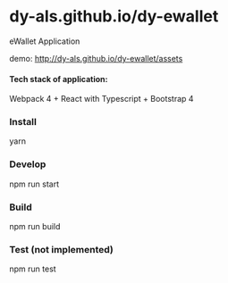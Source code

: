 # dy-als.github.io/dy-ewallet
eWallet Application 

demo: http://dy-als.github.io/dy-ewallet/assets

#### Tech stack of application:

Webpack 4 + React with Typescript + Bootstrap 4

### Install

yarn

### Develop

npm run start

### Build

npm run build

### Test (not implemented)

npm run test
